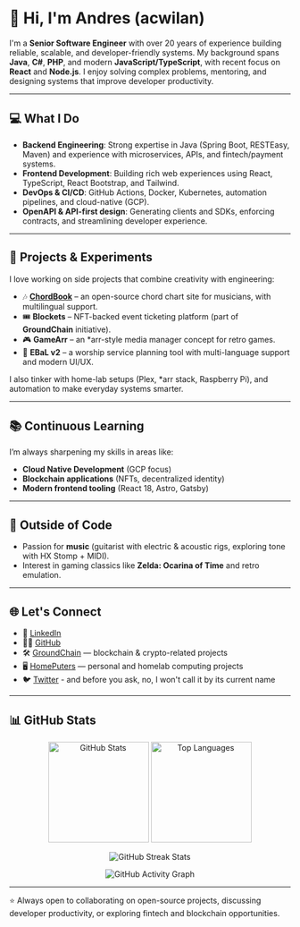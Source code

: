 # 👋 Hi, I'm Andres (acwilan)

I'm a **Senior Software Engineer** with over 20 years of experience building reliable, scalable, and developer-friendly systems. My background spans **Java**, **C#**, **PHP**, and modern **JavaScript/TypeScript**, with recent focus on **React** and **Node.js**. I enjoy solving complex problems, mentoring, and designing systems that improve developer productivity.

---

## 💻 What I Do
- **Backend Engineering**: Strong expertise in Java (Spring Boot, RESTEasy, Maven) and experience with microservices, APIs, and fintech/payment systems.  
- **Frontend Development**: Building rich web experiences using React, TypeScript, React Bootstrap, and Tailwind.  
- **DevOps & CI/CD**: GitHub Actions, Docker, Kubernetes, automation pipelines, and cloud-native (GCP).  
- **OpenAPI & API-first design**: Generating clients and SDKs, enforcing contracts, and streamlining developer experience.

---

## 🚀 Projects & Experiments
I love working on side projects that combine creativity with engineering:  
- 🎶 **[ChordBook](https://acwilan.github.io/chordbook/)** – an open-source chord chart site for musicians, with multilingual support.  
- 🎟️ **Blockets** – NFT-backed event ticketing platform (part of **GroundChain** initiative).  
- 🎮 **GameArr** – an *arr-style media manager concept for retro games.  
- 🙌 **EBaL v2** – a worship service planning tool with multi-language support and modern UI/UX.  

I also tinker with home-lab setups (Plex, *arr stack, Raspberry Pi), and automation to make everyday systems smarter.

---

## 📚 Continuous Learning
I’m always sharpening my skills in areas like:
- **Cloud Native Development** (GCP focus)  
- **Blockchain applications** (NFTs, decentralized identity)  
- **Modern frontend tooling** (React 18, Astro, Gatsby)  

---

## 🎸 Outside of Code
- Passion for **music** (guitarist with electric & acoustic rigs, exploring tone with HX Stomp + MIDI).  
- Interest in gaming classics like **Zelda: Ocarina of Time** and retro emulation.  

---

## 🌐 Let's Connect
- 💼 [LinkedIn](https://www.linkedin.com/in/arovira/)  
- 🧑‍💻 [GitHub](https://github.com/acwilan)  
- 🛠️ [GroundChain](https://github.com/groundchain-space) — blockchain & crypto-related projects  
- 🖥️ [HomePuters](https://github.com/homeputers) — personal and homelab computing projects  
- 🐦 [Twitter](https://twitter.com/acwilan)  - and before you ask, no, I won't call it by its current name

---

## 📊 GitHub Stats

<p align="center">
  <img src="https://github-readme-stats.vercel.app/api?username=acwilan&show_icons=true&theme=tokyonight&hide=issues" alt="GitHub Stats" height="180em"/>
  <img src="https://github-readme-stats.vercel.app/api/top-langs/?username=acwilan&layout=compact&theme=tokyonight" alt="Top Languages" height="180em"/>
</p>

<p align="center">
  <img src="https://github-readme-streak-stats.herokuapp.com/?user=acwilan&theme=tokyonight" alt="GitHub Streak Stats"/>
</p>

<p align="center">
  <img src="https://github-readme-activity-graph.vercel.app/graph?username=acwilan&theme=tokyo-night" alt="GitHub Activity Graph"/>
</p>

---

⭐️ Always open to collaborating on open-source projects, discussing developer productivity, or exploring fintech and blockchain opportunities.
